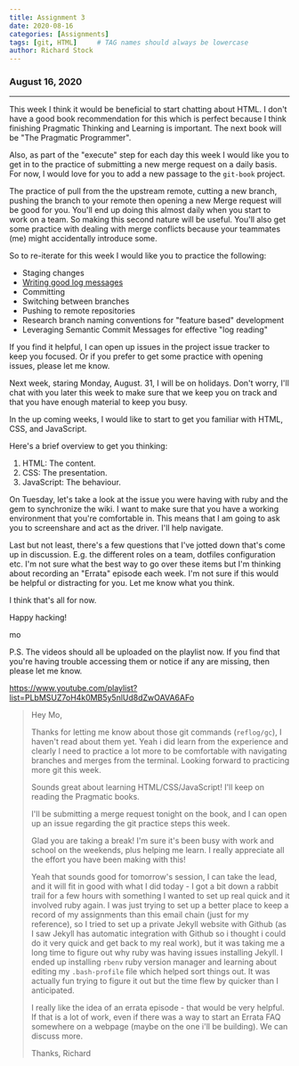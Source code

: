```yaml
---
title: Assignment 3
date: 2020-08-16
categories: [Assignments]
tags: [git, HTML]     # TAG names should always be lowercase
author: Richard Stock
---
```


### August 16, 2020
---

This week I think it would be beneficial to start chatting about HTML. I don't have a good book recommendation for this which is perfect because I think finishing Pragmatic Thinking and Learning is important. The next book will be "The Pragmatic Programmer".

Also, as part of the "execute" step for each day this week I would like you to get in to the practice of submitting a new merge request on a daily basis. For now, I would love for you to add a new passage to the `git-book` project.

The practice of pull from the the upstream remote, cutting a new branch, pushing the branch to your remote then opening a new Merge request will be good for you. You'll end up doing this almost daily when you start to work on a team. So making this second nature will be useful. You'll also get some practice with dealing with merge conflicts because your teammates (me) might
accidentally introduce some.

So to re-iterate for this week I would like you to practice the following:

* Staging changes
* [Writing good log messages](https://seesparkbox.com/foundry/semantic_commit_messages)
* Committing
* Switching between branches
* Pushing to remote repositories
* Research branch naming conventions for "feature based" development
* Leveraging Semantic Commit Messages for effective "log reading"

If you find it helpful, I can open up issues in the project issue tracker to keep you focused. Or if you prefer to get some practice with opening issues, please let me know.

Next week, staring Monday, August. 31, I will be on holidays. Don't worry, I'll chat with you later this week to make sure that we keep you on track and that you have enough material to keep you busy.

In the up coming weeks, I would like to start to get you familiar with HTML, CSS, and JavaScript.

Here's a brief overview to get you thinking:

1. HTML: The content.
2. CSS: The presentation.
3. JavaScript: The behaviour.

On Tuesday, let's take a look at the issue you were having with ruby and the gem to synchronize the wiki. I want to make sure that you have a working environment that you're comfortable in. This means that I am going to ask you to screenshare and act as the driver. I'll help navigate.

Last but not least, there's a few questions that I've jotted down that's come up in discussion. E.g. the different roles on a team, dotfiles configuration etc. I'm not sure what the best way to go over these items but I'm thinking about recording an "Errata" episode each week. I'm not sure if this would be helpful or distracting for you. Let me know what you think.

I think that's all for now.

Happy hacking!

mo

P.S. The videos should all be uploaded on the playlist now. If you
find that you're having trouble accessing them or notice if any
are missing, then please let me know.

<https://www.youtube.com/playlist?list=PLbMSUZ7oH4k0MB5y5nlUd8dZwOAVA6AFo>

> Hey Mo,
>
> Thanks for letting me know about those git commands (`reflog/gc`), I haven't read about them yet.  Yeah i did learn from the experience and clearly I need to practice a lot more to be comfortable with navigating branches and merges from the terminal.   Looking forward to practicing more git this week.
> 
> Sounds great about learning HTML/CSS/JavaScript!   I'll keep on reading the Pragmatic books.
> 
> I'll be submitting a merge request tonight on the book, and I can open up an issue regarding the git practice steps this week.
> 
> Glad you are taking a break! I'm sure it's been busy with work and school on the weekends, plus helping me learn.  I really appreciate all the effort you have been making with this!  
> 
> Yeah that sounds good for tomorrow's session, I can take the lead, and it will fit in good with what I did today - I got a bit down a rabbit trail for a few hours with something I wanted to set up real quick and it involved ruby again.  I was just trying to set up a better place to keep a record of my assignments than this email chain (just for my reference), so I tried to set up a private Jekyll website with Github (as I saw Jekyll has automatic integration with Github so i thought i could do it very quick and get back to my real work), but it was taking me a long time to figure out why ruby was having issues installing Jekyll.  I ended up installing `rbenv` ruby version manager and learning about editing my `.bash-profile` file which helped sort things out.   It was actually fun trying to figure it out but the time flew by quicker than I anticipated.
> 
> I really like the idea of an errata episode - that would be very helpful.  If that is a lot of work, even if there was a way to start an Errata FAQ somewhere on a webpage (maybe on the one i'll be building).  We can discuss more.
> 
> Thanks,
> Richard